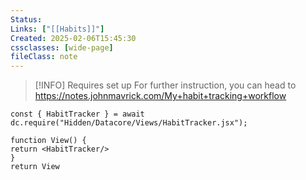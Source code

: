 ```yaml
---
Status: 
Links: ["[[Habits]]"]
Created: 2025-02-06T15:45:30
cssclasses: [wide-page]
fileClass: note
---
```


> [!INFO] Requires set up
> For further instruction, you can head to https://notes.johnmavrick.com/My+habit+tracking+workflow

````datacorejsx
const { HabitTracker } = await dc.require("Hidden/Datacore/Views/HabitTracker.jsx");

function View() {
return <HabitTracker/>
}
return View
````
